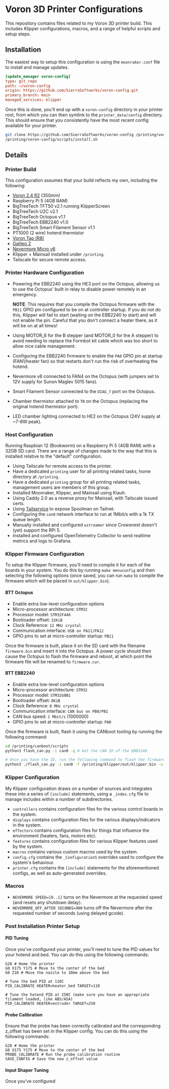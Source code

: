# Voron 3D Printer Configurations

This repository contains files related to my Voron 3D printer build. This includes
Klipper configurations, macros, and a range of helpful scripts and setup steps.

## Installation
The easiest way to setup this configuration is using the `moonraker.conf` file to install and manage updates.

```conf
[update_manager voron-config]
type: git_repo
path: ~/voron-config
origin: https://github.com/SierraSoftworks/voron-config.git
primary_branch: main
managed_services: klipper
```

Once this is done, you'll end up with a `voron-config` directory in your printer root, from which you can then symlink
to the `printer_data/config` directory. This should ensure that you consistently have the most recent config available
for your printer.

```bash
git clone https://github.com/SierraSoftworks/voron-config /printing/voron-config
/printing/voron-config/scripts/install.sh
```

## Details

### Printer Build
This configuration assumes that your build reflects my own, including the following:

 - [Voron 2.4 R2](https://github.com/VoronDesign/Voron-2) (350mm)
 - Raspberry Pi 5 (4GB RAM)
 - BigTreeTech TFT50 v2.1 running KlipperScreen
 - BigTreeTech U2C v2.1
 - BigTreeTech Octopus v1.1
 - BigTreeTech EBB2240 v1.0
 - BigTreeTech Smart Filament Sensor v1.1
 - PT1000 (2 wire) hotend thermistor
 - [Voron Tap (R8)](https://github.com/VoronDesign/Voron-Tap)
 - [Galileo 2](https://github.com/JaredC01/Galileo2)
 - [Nevermore Micro v6](https://github.com/nevermore3d/Nevermore_Micro)
 - Klipper + Mainsail installed under `/printing`.
 - Tailscale for secure remote access.

### Printer Hardware Configuration
 - Powering the EBB2240 using the HE3 port on the Octopus, allowing us to use the Octopus' built in relay to disable power remotely in an emergency.
    
    **NOTE**: This requires that you compile the Octopus firmware with the `PB11` GPIO pin configured to be on at controller startup. If you do
    not do this, Klipper will fail to start (waiting on the EBB2240 to start) and will not enable the pin. Careful that you don't connect a heater
    there, as it will be on at all times!

 - Using MOTOR_6 for the B stepper (and MOTOR_0 for the A stepper) to avoid needing to replace the Formbot kit cable which was too short to allow
   nice cable management.

 - Configuring the EBB2240 firmware to enable the `PA0` GPIO pin at startup (FAN1/heater fan) so that restarts don't run the risk of overheating the hotend.

 - Nevermore v6 connected to FAN4 on the Octopus (with jumpers set to 12V supply for Sunon Maglev 5015 fans).

 - Smart Filament Sensor connected to the `DIAG_7` port on the Octopus.

 - Chamber thermistor attached to `T0` on the Octopus (replacing the original hotend thermistor port).

 - LED chamber lighting connected to HE2 on the Octopus (24V supply at ~7-8W peak).

### Host Configuration
Running Raspbian 12 (Bookworm) on a Raspberry Pi 5 (4GB RAM) with a 32GB SD card. There are a range of changes
made to the way that this is installed relative to the "default" configuration.

 - Using Tailscale for remote access to the printer.
 - Have a dedicated `printing` user for all printing related tasks, home directory at `/printing`.
 - Have a dedicated `printing` group for all printing related tasks, management users are members of this group.
 - Installed Moonraker, Klipper, and Mainsail using Kiauh.
 - Using Caddy 2.0 as a reverse proxy for Mainsail, with Tailscale issued certs.
 - Using [Tailservice](https://sierrasoftworks.com/projects/tailservice) to expose Spoolman on Tailnet.
 - Configuring the `can0` network interface to run at 1Mbit/s with a 1k TX queue length.
 - Manually installed and configured `ustreamer` since Crowsnest doesn't (yet) support the RPi 5.
 - Installed and configured OpenTelemetry Collector to send realtime metrics and logs to Grafana.

### Klipper Firmware Configuration
To setup the Klipper firmware, you'll need to compile it for each of the boards in your system.
You do this by running `make menuconfig` and then selecting the following options (once saved,
you can run `make` to compile the firmware which will be placed in `out/klipper.bin`).

#### BTT Octopus
 - Enable extra low-level configuration options
 - Micro-processor architecture: `STM32`
 - Processor model: `STM32F446`
 - Bootloader offset: `32KiB`
 - Clock Reference: `12 MHz crystal`
 - Communication interface: `USB on PA11/PA12`
 - GPIO pins to set at micro-controller startup: `PB11`

 Once the firmware is built, place it on the SD card with the filename `firmware.bin` and insert it into the Octopus.
 A power cycle should then cause the Octopus to flash the firmware and reboot, at which point the firmware file will be
 renamed to `firmware.cur`.

#### BTT EBB2240
 - Enable extra low-level configuration options
 - Micro-processor architecture: `STM32`
 - Processor model: `STM32G0B1`
 - Bootloader offset: `8KiB`
 - Clock Reference: `8 MHz crystal`
 - Communication interface: `CAN bus on PB0/PB1`
 - CAN bus speed: `1 Mbit/s` (1000000)
 - GPIO pins to set at micro-controller startup: `PA0`

Once the firmware is built, flash it using the CANboot tooling by running the following command:

```bash
cd /printing/canboot/scripts
python3 flash_can.py -i can0 -q # Get the CAN ID of the EBB2240

# Once you have the ID, run the following command to flash the firmware (with the ID replaced if needed)
python3 ./flash_can.py -i can0 -f /printing/klipper/out/klipper.bin -u 9cf9505f7c7c
```

### Klipper Configuration
My Klipper configuration draws on a number of sources and integrates these into
a series of `[include]` statements, using a `_index.cfg` file to manage includes
within a number of subdirectories.

 - `controllers` contains configuration files for the various control boards in the system.
 - `displays` contains configuration files for the various displays/indicators in the system.
 - `effectors` contains configuration files for things that influence the environment (heaters, fans, motors etc).
 - `features` contains configuration files for various Klipper features used by the system.
 - `macros` contains various custom macros used by the system.
 - `config.cfg` contains the `_ConfigurationS` overrides used to configure the system's behaviour.
 - `printer.cfg` contains the `[include]` statements for the aforementioned configs, as well as auto-generated overrides.

### Macros
 - `NEVERMORE SPEED=[0..1]` turns on the Nevermore at the requested speed (and resets any shutdown delay).
 - `NEVERMORE_OFF_AFTER SECONDS=900` turns off the Nevermore after the requested number of seconds (using delayed gcode).

### Post Installation Printer Setup

#### PID Tuning
Once you've configured your printer, you'll need to tune the PID values for your hotend and bed.
You can do this using the following commands:

```
G28 # Home the printer
G0 X175 Y175 # Move to the center of the bed
G0 Z10 # Move the nozzle to 10mm above the bed

# Tune the bed PID at 110C
PID_CALIBRATE HEATER=heater_bed TARGET=110

# Tune the hotend PID at 250C (make sure you have an appropriate filament loaded, like ABS/ASA)
PID_CALIBRATE HEATER=extruder TARGET=250
```

#### Probe Calibration
Ensure that the probe has been correctly calibrated and the corresponding z_offset has been set in the Klipper config.
You can do this using the following commands:

```
G28 # Home the printer
G0 X175 Y175 # Move to the center of the bed
PROBE_CALIBRATE # Run the probe calibration routine
SAVE_CONFIG # Save the new z_offset value
```

#### Input Shaper Tuning
Once you've configured 
